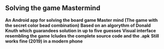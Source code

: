 ## Solving the game Mastermind
**An Android app for solving the board game Master mind (The game with the secret color bead combination)**
**Based on an algorythm of Donald Knuth which guarandees solution in up to five guesses**
**Visual interface resembling the game**
**Icludes the complete source code and the .apk**
**Still works fine (2019) in a modern phone**